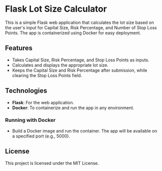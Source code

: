 # Flask Lot Size Calculator

This is a simple Flask web application that calculates the lot size based on the user's input for Capital Size, Risk Percentage, and Number of Stop Loss Points. The app is containerized using Docker for easy deployment.

## Features
- Takes Capital Size, Risk Percentage, and Stop Loss Points as inputs.
- Calculates and displays the appropriate lot size.
- Keeps the Capital Size and Risk Percentage after submission, while clearing the Stop Loss Points field.

## Technologies
- **Flask**: For the web application.
- **Docker**: To containerize and run the app in any environment.

### Running with Docker
- Build a Docker image and run the container. The app will be available on a specified port (e.g., 5000).

## License
This project is licensed under the MIT License.
